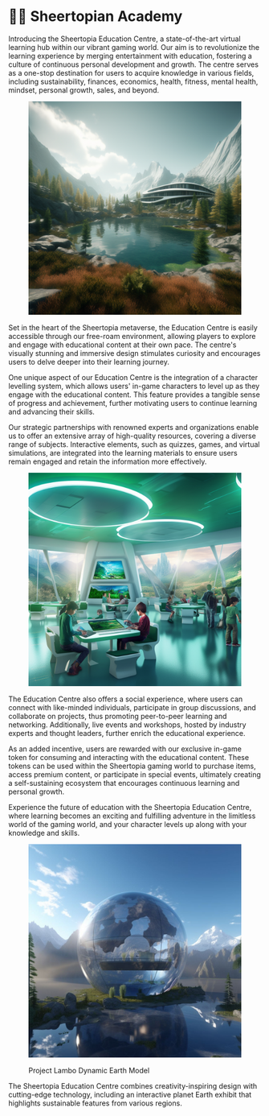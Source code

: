 # 👨‍🎓 Sheertopian Academy

Introducing the Sheertopia Education Centre, a state-of-the-art virtual learning hub within our vibrant gaming world. Our aim is to revolutionize the learning experience by merging entertainment with education, fostering a culture of continuous personal development and growth. The centre serves as a one-stop destination for users to acquire knowledge in various fields, including sustainability, finances, economics, health, fitness, mental health, mindset, personal growth, sales, and beyond.

<figure><img src=".gitbook/assets/funsho_add_a_lake_in_the_center_of_this_image._ultra_-_realisti_e14aba15-9144-4b1b-91ec-b83bd3d6210a (1).png" alt=""><figcaption></figcaption></figure>

Set in the heart of the Sheertopia metaverse, the Education Centre is easily accessible through our free-roam environment, allowing players to explore and engage with educational content at their own pace. The centre's visually stunning and immersive design stimulates curiosity and encourages users to delve deeper into their learning journey.

One unique aspect of our Education Centre is the integration of a character levelling system, which allows users' in-game characters to level up as they engage with the educational content. This feature provides a tangible sense of progress and achievement, further motivating users to continue learning and advancing their skills.

Our strategic partnerships with renowned experts and organizations enable us to offer an extensive array of high-quality resources, covering a diverse range of subjects. Interactive elements, such as quizzes, games, and virtual simulations, are integrated into the learning materials to ensure users remain engaged and retain the information more effectively.

<figure><img src=".gitbook/assets/funsho_Futuristic_green_eco_friendly_education_centre_filled_wi_0868ee7c-3c56-42e9-96b8-3c1875833fe8 (1).png" alt=""><figcaption></figcaption></figure>

The Education Centre also offers a social experience, where users can connect with like-minded individuals, participate in group discussions, and collaborate on projects, thus promoting peer-to-peer learning and networking. Additionally, live events and workshops, hosted by industry experts and thought leaders, further enrich the educational experience.

As an added incentive, users are rewarded with our exclusive in-game token for consuming and interacting with the educational content. These tokens can be used within the Sheertopia gaming world to purchase items, access premium content, or participate in special events, ultimately creating a self-sustaining ecosystem that encourages continuous learning and personal growth.

Experience the future of education with the Sheertopia Education Centre, where learning becomes an exciting and fulfilling adventure in the limitless world of the gaming world, and your character levels up along with your knowledge and skills.

<figure><img src=".gitbook/assets/globe education (1).jpeg" alt=""><figcaption><p>Project Lambo Dynamic Earth Model</p></figcaption></figure>

The Sheertopia Education Centre combines creativity-inspiring design with cutting-edge technology, including an interactive planet Earth exhibit that highlights sustainable features from various regions.
